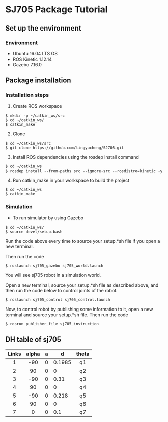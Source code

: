 SJ705 Package Tutorial 
========
## Set up the environment
### Environment
* Ubuntu 16.04 LTS OS
* ROS Kinetic 1.12.14
* Gazebo 7.16.0

## Package installation
### Installation steps
1. Create ROS workspace
```
$ mkdir -p ~/catkin_ws/src
$ cd ~/catkin_ws/
$ catkin_make
```
2. Clone 
```
$ cd ~/catkin_ws/src
$ git clone https://github.com/tingyucheng/SJ705.git
```
3. Install ROS dependencies using the rosdep install command
```
$ cd ~/catkin_ws
$ rosdep install --from-paths src --ignore-src --rosdistro=kinetic -y
```
4. Run catkin_make in your workspace to build the project
```
$ cd ~/catkin_ws
$ catkin_make
```

### Simulation
* To run simulator by using Gazebo

```
$ cd ~/catkin_ws/
$ source devel/setup.bash
```
Run the code above every time to source your setup.*sh file if you open a new terminal.
  
Then run the code
```
$ roslaunch sj705_gazebo sj705_world.launch
```
You will see sj705 robot in a simulation world.
   
Open a new terminal, source your setup.*sh file as described above, and then run the code below to control joints of the robot.
```
$ roslaunch sj705_control sj705_control.launch
```
Now, to control robot by publishing some information to it, open a new terminal and source your setup.*sh file.
Then run the code
```
$ rosrun publisher_file sj705_instruction 
```


## DH table of sj705

| Links  | alpha | a | d  | theta |
|:-----:|:----------:|:------:| ------ |:--------:|
|  1  |     -90    |   0    | 0.1985 |    q1    |
|  2  |     90     |   0    | 0      |    q2   |
|  3  |     -90    |   0    | 0.31   |    q3    |
|  4  |     90     |   0    | 0      |    q4    |
|  5  |    -90     |   0    | 0.218  |    q5    |
|  6  |     90     |   0    | 0      |    q6    |
|  7  |     0      |   0    | 0.1    |    q7     |

